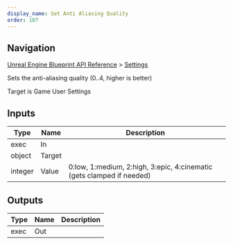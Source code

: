 ```yaml
---
display_name: Set Anti Aliasing Quality
order: 107
---
```

## Navigation

[Unreal Engine Blueprint API Reference](https://dev.epicgames.com/documentation/en-us/unreal-engine/BlueprintAPI) > [Settings](https://dev.epicgames.com/documentation/en-us/unreal-engine/BlueprintAPI/Settings)

Sets the anti-aliasing quality (0..4, higher is better)

Target is Game User Settings

## Inputs

| Type | Name | Description |
| --- | --- | --- |
| exec | In |  |
| object | Target |  |
| integer | Value | 0:low, 1:medium, 2:high, 3:epic, 4:cinematic (gets clamped if needed) |

## Outputs

| Type | Name | Description |
| --- | --- | --- |
| exec | Out |  |
